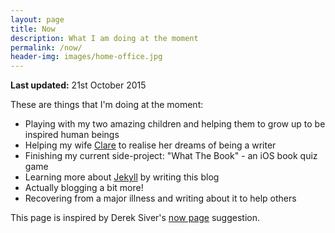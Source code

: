 ```yaml
---
layout: page
title: Now
description: What I am doing at the moment
permalink: /now/
header-img: images/home-office.jpg
---
```


**Last updated:** 21st October 2015

These are things that I'm doing at the moment:

* Playing with my two amazing children and helping them to grow up to be inspired human beings
* Helping my wife [Clare](http://www.chlittle.com) to realise her dreams of being a writer
* Finishing my current side-project: "What The Book" - an iOS book quiz game
* Learning more about [Jekyll](http://jekyllrb.com/) by writing this blog
* Actually blogging a bit more!
* Recovering from a major illness and writing about it to help others

This page is inspired by Derek Siver's [now page](http://sivers.org/now) suggestion.